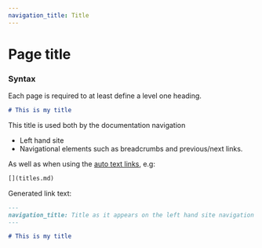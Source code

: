 ```yaml
---
navigation_title: Title
---
```


# Page title

### Syntax

Each page is required to at least define a level one heading.

```markdown
# This is my title
```

This title is used both by the documentation navigation

* Left hand site
* Navigational elements such as breadcrumbs and previous/next links.

As well as when using the [auto text links](./links.md#same-page-links-anchors), e.g:

```markdown
[](titles.md)
```

Generated link text: [](titles.md)



```markdown
---
navigation_title: Title as it appears on the left hand site navigation
---

# This is my title
```